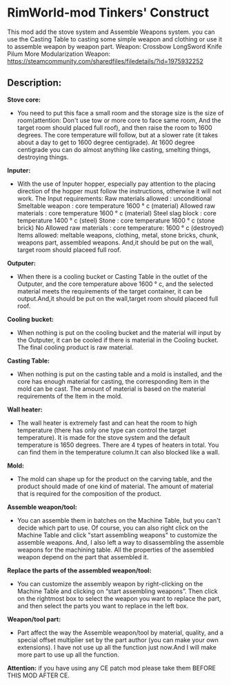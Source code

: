 # RimWorld-mod Tinkers' Construct
This mod add the stove system and Assemble Weapons system. you can use the Casting Table to casting some simple weapon and clothing or use it to assemble weapon by weapon part.
Weapon:
Crossbow
LongSword
Knife
Pilum
More Modularization Weapon:
https://steamcommunity.com/sharedfiles/filedetails/?id=1975932252


## Description:

**Stove core:**
- You need to put this face a small room and the storage size is the size of room(attention: Don't use tow or more core to face same room, And the target room should placed full roof), and then raise the room to 1600 degrees. The core temperature will follow, but at a slower rate (it takes about a day to get to 1600 degree centigrade). At 1600 degree centigrade you can do almost anything like casting, smelting things, destroying things.

**Inputer:**
- With the use of Inputer hopper, especially pay attention to the placing direction of the hopper must follow the instructions, otherwise it will not work.
The Input requirements:
Raw materials allowed       : unconditional
Smeltable weapon            : core temperature 1600 ° c (material)
Allowed raw materials       : core temperature 1600 ° c (material)
Steel slag block            : core temperature 1400 ° c (steel)
Stone                       : core temperature 1600 ° c (stone brick)
No Allowed raw materials : core temperature: 1600 ° c (destroyed)
Items allowed: meltable weapons, clothing, metal, stone bricks, chunk, weapons part, assembled weapons.
And,it should be put on the wall, target room should placeed full roof.

**Outputer:**
- When there is a cooling bucket or Casting Table in the outlet of the Outputer, and the core temperature above 1600 ° c, and the selected material meets the requirements of the target container, it can be output.And,it should be put on the wall,target room should placeed full roof.

**Cooling bucket:**
- When nothing is put on the cooling bucket and the material will input by the Outputer, it can be cooled if there is material in the Cooling bucket. The final cooling product is raw material.

**Casting Table:**
- When nothing is put on the casting table and a mold is installed, and the core has enough material for casting, the corresponding Item in the mold can be cast. The amount of material is based on the material requirements of the Item in  the mold.

**Wall heater:**
- The wall heater is extremely fast and can heat the room to high temperature (there has only one type can control the target temperature). It is made for the stove system and the default temperature is 1650 degrees. There are 4 types of  heaters in total. You can find them in the temperature column.It can also blocked like a wall.

**Mold:**
- The mold can shape up for the product on the carving table, and the product should made of one kind of material. The amount of material that is required for the composition of the product.

**Assemble weapon/tool:**
- You can assemble them in batches on the Machine Table, but you can't decide which part to use. Of course, you can also right click on the Machine Table and click "start assembling weapons" to customize the assemble weapons. And, I also left a way to disassembling the assemble weapons for the machining table. All the properties of the assembled weapon depend on the part that assembled it.

**Replace the parts of the assembled weapon/tool:**
- You can customize the assembly weapon by right-clicking on the Machine Table and clicking on “start assembling weapons”. Then click on the rightmost box to select the weapon you want to replace the part, and then select the parts you want to replace in the left box.

**Weapon/tool part:**
- Part affect the way the Assemble weapon/tool by material, quality, and a special offset multiplier set by the part author (you can make your own extensions). I have not use up all the function just now.And I will make more part to use up all the function.


**Attention:**
if you have using any CE patch mod please take them BEFORE THIS MOD AFTER CE.

